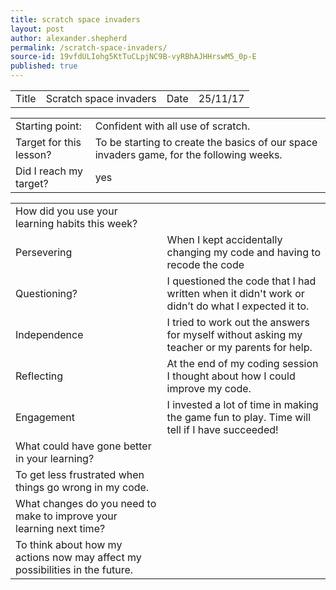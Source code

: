 ```yaml
---
title: scratch space invaders
layout: post
author: alexander.shepherd
permalink: /scratch-space-invaders/
source-id: 19vfdULIohg5KtTuCLpjNC9B-vyRBhAJHHrswM5_0p-E
published: true
---
```

<table>
  <tr>
    <td>Title</td>
    <td>Scratch space invaders</td>
    <td>Date</td>
    <td>25/11/17</td>
  </tr>
</table>


<table>
  <tr>
    <td>Starting point:</td>
    <td>Confident with all use of scratch.</td>
  </tr>
  <tr>
    <td>Target for this lesson?</td>
    <td>To be starting to create the basics of our space invaders game, for the following weeks.</td>
  </tr>
  <tr>
    <td>Did I reach my target? </td>
    <td>yes</td>
  </tr>
</table>


<table>
  <tr>
    <td>How did you use your learning habits this week?</td>
    <td></td>
  </tr>
  <tr>
    <td>Persevering</td>
    <td>When I kept accidentally changing my code and having to recode the code</td>
  </tr>
  <tr>
    <td>Questioning?</td>
    <td>I questioned the code that I had written when it didn't work or didn’t do what I expected it to. </td>
  </tr>
  <tr>
    <td>Independence</td>
    <td>I tried to work out the answers for myself without asking my teacher or my parents for help.</td>
  </tr>
  <tr>
    <td>Reflecting</td>
    <td>At the end of my coding session I thought about how I could improve my code.</td>
  </tr>
  <tr>
    <td>Engagement</td>
    <td>I invested a lot of time in making the game fun to play.  Time will tell if I have succeeded! </td>
  </tr>
  <tr>
    <td>What could have gone better in your learning?</td>
    <td></td>
  </tr>
  <tr>
    <td>To get less frustrated when things go wrong in my code.</td>
    <td></td>
  </tr>
  <tr>
    <td>What changes do you need to make to improve your learning next time?</td>
    <td></td>
  </tr>
  <tr>
    <td>To think about how my actions now may affect my possibilities in the future.</td>
    <td></td>
  </tr>
</table>


